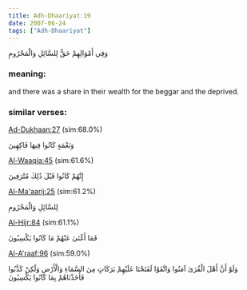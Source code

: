 ```yaml
---
title: Adh-Dhaariyat:19
date: 2007-06-24
tags: ["Adh-Dhaariyat"]
---
```

وَفِي أَمْوَالِهِمْ حَقٌّ لِلسَّائِلِ وَالْمَحْرُومِ
### meaning: 
and there was a share in their wealth for the beggar and the deprived.
### similar verses: 

[Ad-Dukhaan:27](/44/27) (sim:68.0%)

وَنَعْمَةٍ كَانُوا فِيهَا فَاكِهِينَ

[Al-Waaqia:45](/56/45) (sim:61.6%)

إِنَّهُمْ كَانُوا قَبْلَ ذَٰلِكَ مُتْرَفِينَ

[Al-Ma'aarij:25](/70/25) (sim:61.2%)

لِلسَّائِلِ وَالْمَحْرُومِ

[Al-Hijr:84](/15/84) (sim:61.1%)

فَمَا أَغْنَىٰ عَنْهُمْ مَا كَانُوا يَكْسِبُونَ

[Al-A'raaf:96](/7/96) (sim:59.0%)

وَلَوْ أَنَّ أَهْلَ الْقُرَىٰ آمَنُوا وَاتَّقَوْا لَفَتَحْنَا عَلَيْهِمْ بَرَكَاتٍ مِنَ السَّمَاءِ وَالْأَرْضِ وَلَٰكِنْ كَذَّبُوا فَأَخَذْنَاهُمْ بِمَا كَانُوا يَكْسِبُونَ
